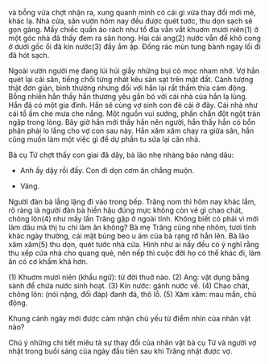 và bỗng vừa chợt nhận ra, xung quanh mình có cái gì vừa thay đổi mới mẻ, khác lạ. Nhà cửa, sân vườn hôm nay đều được quét tước, thu dọn sạch sẽ gọn gàng. Mấy chiếc quần áo rách như tổ đỉa vẫn vắt khuơm mươi niên(1) ở một góc nhà đã thấy đem ra sân hong. Hai cái ang(2) nước vẫn để khô cong ở dưới gốc ổi đã kín nước(3) đầy ắm ập. Đống rác mùn tung bành ngay lối đi đã hót sạch.

Ngoài vườn người mẹ đang lúi húi giẫy những bụi cỏ mọc nham nhở. Vợ hắn quét lại cái sân, tiếng chổi từng nhát kêu sàn sạt trên mặt đất. Cảnh tượng thật đơn giản, bình thường nhưng đối với hắn lại rất thấm thía cảm động. Bỗng nhiên hắn thấy hắn thương yêu gắn bó với cái nhà của hắn lạ lùng. Hắn đã có một gia đình. Hắn sẽ cùng vợ sinh con đẻ cái ở đây. Cái nhà như cái tổ ấm che mưa che nắng. Một nguồn vui sướng, phấn chấn đột ngột tràn ngập trong lòng. Bây giờ hắn mới thấy hắn nên người, hắn thấy hắn có bổn phận phải lo lắng cho vợ con sau này. Hắn xăm xăm chạy ra giữa sân, hắn cũng muốn làm một việc gì để dự phần tu sửa lại căn nhà.

Bà cụ Tứ chợt thấy con giai đã dậy, bà lão nhẹ nhàng bảo nàng dâu:

- Anh ấy dậy rồi đấy. Con đi dọn cơm ăn chẳng muộn.

- Vâng.

Người đàn bà lẳng lặng đi vào trong bếp. Trăng nom thì hôm nay khác lắm, rõ ràng là người đàn bà hiền hậu đúng mực không còn vẻ gì chao chát, chõng lõn(4) như mấy lần Trăng gặp ở ngoài tỉnh. Không biết có phải vì mới làm dâu mà thị tu chí làm ăn không? Bà mẹ Trăng cũng nhẹ nhõm, tươi tỉnh khác ngày thường, cái mặt bủng beo u ám của bà rạng rỡ hẳn lên. Bà lão xăm xăm(5) thu dọn, quét tước nhà cửa. Hình như ai nấy đều có ý nghĩ rằng thu xếp cửa nhà cho quang quẻ, nên nếp thì cuộc đời họ có thể khác đi, làm ăn có cơ khấm khá hơn.

(1) Khuơm mươi niên (khẩu ngữ): từ đời thuở nào.
(2) Ang: vật dụng bằng sành để chứa nước sinh hoạt.
(3) Kín nước: gánh nước về.
(4) Chao chát, chõng lõn: (nói nặng, đối đáp) đanh đá, thô lỗ.
(5) Xăm xăm: mau mắn, chủ động.

Khung cảnh ngày mới được cảm nhận chủ yếu từ điểm nhìn của nhân vật nào?

Chú ý những chi tiết miêu tả sự thay đổi của nhân vật bà cụ Tứ và người vợ nhặt trong buổi sáng của ngày đầu tiên sau khi Trăng nhặt được vợ.